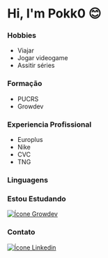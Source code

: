 # Hi, I'm Pokk0 😊 

### Hobbies
- Viajar
- Jogar videogame
- Assitir séries

### Formação
- PUCRS
- Growdev

### Experiencia Profissional
- Europlus
- Nike
- CVC
- TNG

### Linguagens

### Estou Estudando

[![Ícone Growdev](https://img.icons8.com/?size=100&id=12599&format=png&color=000000)](https://github.com)

### Contato

[![Ícone Linkedin](https://img.icons8.com/?size=100&id=447&format=png&color=000000)](https://www.linkedin.com/in/guilherme-dexheimer-a6292473/)
